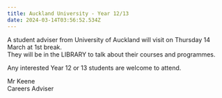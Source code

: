 ```yaml
---
title: Auckland University - Year 12/13
date: 2024-03-14T03:56:52.534Z
---
```

A student adviser from University of Auckland will visit on Thursday 14 March at 1st break.  
They will be in the LIBRARY to talk about their courses and programmes. 

Any interested Year 12 or 13 students are welcome to attend.

Mr Keene  
Careers Adviser